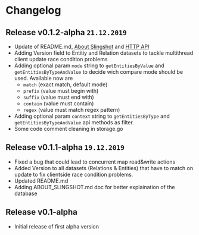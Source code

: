 # Changelog    
## Release v0.1.2-alpha `21.12.2019`    
* Update of README.md, [About Slingshot](https://github.com/voodooEntity/slingshotdb/blob/master/docs/ABOUT_SLINGSHOT.md) and [HTTP API](https://github.com/voodooEntity/slingshotdb/blob/master/docs/HTTP_API_V1.md)
* Adding Version field to Entitiy and Relation datasets to tackle multithread client update race condition problems
* Adding optional param `mode` string to `getEntitiesByValue` and `getEntitiesByTypeAndValue` to decide wich compare mode should be used. Available now are
    * `match` (exact match, default mode)
    * `prefix` (value must begin with)
    * `suffix` (value must end with)
    * `contain` (value must contain)
    * `regex` (value must match regex pattern)
* Adding optional param `context` string to `getEntitiesByType` and `getEntitiesByTypeAndValue` api methods as filter.
* Some code comment cleaning in storage.go

## Release v0.1.1-alpha `19.12.2019`    
* Fixed a bug that could lead to concurrent map read&write actions
* Added Version to all datasets (Relations & Entities) that have to match on update to fix clientside race condition problems.
* Updated README.md
* Adding ABOUT_SLINGSHOT.md doc for better explaination of the database

## Release v0.1-alpha    
* Initial release of first alpha version